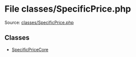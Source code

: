 File classes/SpecificPrice.php
=========

Source: [classes/SpecificPrice.php](https://github.com/PrestaShop/PrestaShop/blob/1.6.0.2/classes/SpecificPrice.php)


Classes
-------

* [SpecificPriceCore](class.SpecificPriceCore.md)

